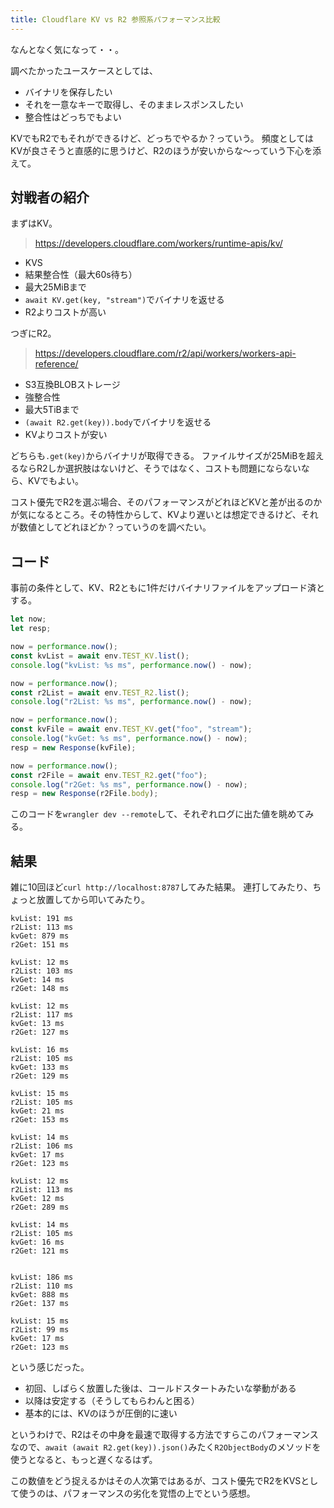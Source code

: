 ```yaml
---
title: Cloudflare KV vs R2 参照系パフォーマンス比較
---
```


なんとなく気になって・・。

調べたかったユースケースとしては、

- バイナリを保存したい
- それを一意なキーで取得し、そのままレスポンスしたい
- 整合性はどっちでもよい

KVでもR2でもそれができるけど、どっちでやるか？っていう。
頻度としてはKVが良さそうと直感的に思うけど、R2のほうが安いからな〜っていう下心を添えて。

## 対戦者の紹介

まずはKV。

> https://developers.cloudflare.com/workers/runtime-apis/kv/

- KVS
- 結果整合性（最大60s待ち）
- 最大25MiBまで
- `await KV.get(key, "stream")`でバイナリを返せる
- R2よりコストが高い

つぎにR2。

> https://developers.cloudflare.com/r2/api/workers/workers-api-reference/

- S3互換BLOBストレージ
- 強整合性
- 最大5TiBまで
- `(await R2.get(key)).body`でバイナリを返せる
- KVよりコストが安い

どちらも`.get(key)`からバイナリが取得できる。
ファイルサイズが25MiBを超えるならR2しか選択肢はないけど、そうではなく、コストも問題にならないなら、KVでもよい。

コスト優先でR2を選ぶ場合、そのパフォーマンスがどれほどKVと差が出るのかが気になるところ。その特性からして、KVより遅いとは想定できるけど、それが数値としてどれほどか？っていうのを調べたい。

## コード

事前の条件として、KV、R2ともに1件だけバイナリファイルをアップロード済とする。

```js
let now;
let resp;

now = performance.now();
const kvList = await env.TEST_KV.list();
console.log("kvList: %s ms", performance.now() - now);

now = performance.now();
const r2List = await env.TEST_R2.list();
console.log("r2List: %s ms", performance.now() - now);

now = performance.now();
const kvFile = await env.TEST_KV.get("foo", "stream");
console.log("kvGet: %s ms", performance.now() - now);
resp = new Response(kvFile);

now = performance.now();
const r2File = await env.TEST_R2.get("foo");
console.log("r2Get: %s ms", performance.now() - now);
resp = new Response(r2File.body);
```

このコードを`wrangler dev --remote`して、それぞれログに出た値を眺めてみる。

## 結果

雑に10回ほど`curl http://localhost:8787`してみた結果。
連打してみたり、ちょっと放置してから叩いてみたり。

```
kvList: 191 ms
r2List: 113 ms
kvGet: 879 ms
r2Get: 151 ms

kvList: 12 ms
r2List: 103 ms
kvGet: 14 ms
r2Get: 148 ms

kvList: 12 ms
r2List: 117 ms
kvGet: 13 ms
r2Get: 127 ms

kvList: 16 ms
r2List: 105 ms
kvGet: 133 ms
r2Get: 129 ms

kvList: 15 ms
r2List: 105 ms
kvGet: 21 ms
r2Get: 153 ms

kvList: 14 ms
r2List: 106 ms
kvGet: 17 ms
r2Get: 123 ms

kvList: 12 ms
r2List: 113 ms
kvGet: 12 ms
r2Get: 289 ms

kvList: 14 ms
r2List: 105 ms
kvGet: 16 ms
r2Get: 121 ms


kvList: 186 ms
r2List: 110 ms
kvGet: 888 ms
r2Get: 137 ms

kvList: 15 ms
r2List: 99 ms
kvGet: 17 ms
r2Get: 123 ms
```

という感じだった。

- 初回、しばらく放置した後は、コールドスタートみたいな挙動がある
- 以降は安定する（そうしてもらわんと困る）
- 基本的には、KVのほうが圧倒的に速い

というわけで、R2はその中身を最速で取得する方法ですらこのパフォーマンスなので、`await (await R2.get(key)).json()`みたく`R2ObjectBody`のメソッドを使うとなると、もっと遅くなるはず。

この数値をどう捉えるかはその人次第ではあるが、コスト優先でR2をKVSとして使うのは、パフォーマンスの劣化を覚悟の上でという感想。
